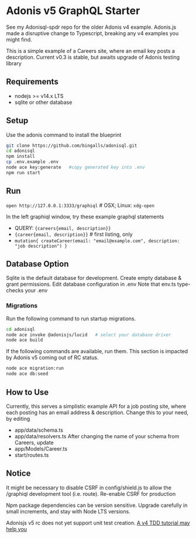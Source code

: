 # Adonis v5 GraphQL Starter
See my Adonisql-spdr repo for the older Adonis v4 example.
Adonis.js made a disruptive change to Typescript, breaking any v4 examples you might find.

This is a simple example of a Careers site, where an email key posts a description.
Current v0.3 is stable, but awaits upgrade of Adonis testing library

## Requirements
* nodejs >= v14.x LTS
* sqlite or other database

## Setup

Use the adonis command to install the blueprint

```bash
git clone https://github.com/bingalls/adonisql.git
cd adonisql
npm install
cp .env.example .env
node ace key:generate   #copy generated key into .env
npm run start
```

## Run
`open http://127.0.0.1:3333/graphiql` # OSX; Linux: `xdg-open`

In the left graphiql window, try these example graphql statements
* QUERY: ` {careers{email, description}} `
* ` {career{email, description}} `    # first listing, only
* ` mutation{ createCareer(email: "email@example.com", description: "job description") } `

## Database Option
Sqlite is the default database for development.
Create empty database & grant permissions.
Edit database configuration in .env
Note that env.ts type-checks your .env

### Migrations
Run the following command to run startup migrations.

```bash
cd adonisql
node ace invoke @adonisjs/lucid   # select your database driver
node ace build
```
If the following commands are available, run them. This section is impacted
by Adonis v5 coming out of RC status.
```bash
node ace migration:run
node ace db:seed
```
## How to Use
Currently, this serves a simplistic example API for a job posting site, where 
each posting has an email address & description.
Change this to your need, by editing 
* app/data/schema.ts
* app/data/resolvers.ts
After changing the name of your schema from Careers, update
* app/Models/Career.ts
* start/routes.ts

## Notice
It might be necessary to disable CSRF in config/shield.js to allow the /graphiql development tool (i.e. route).
Re-enable CSRF for production

Npm package dependencies can be version sensitive. Upgrade carefully in
small increments, and stay with Node LTS versions.

Adonisjs v5 rc does not yet support unit test creation.
[A v4 TDD tutorial may help you
](https://dev.to/michi/tdd-course-with-adonisjs-1-let-s-build-a-simple-forum-199)

